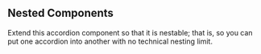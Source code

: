 ## Nested Components

Extend this accordion component so that it is nestable; that is, so you can put one accordion into another with no technical nesting limit.